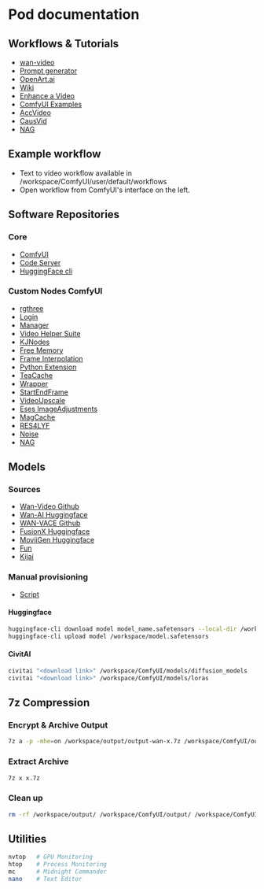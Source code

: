 # Pod documentation

## Workflows & Tutorials  

- [wan-video](https://wan.video/)
- [Prompt generator](https://wan21.net/prompt-generator)
- [OpenArt.ai](https://openart.ai/workflows/home?keyword=Wan)  
- [Wiki](https://comfyui-wiki.com/en/tutorial/advanced/wan21-video-model)
- [Enhance a Video](https://oahzxl.github.io/Enhance_A_Video/)  
- [ComfyUI Examples](https://comfyanonymous.github.io/ComfyUI_examples/wan/)
- [AccVideo](https://github.com/aejion/AccVideo)
- [CausVid](https://github.com/tianweiy/CausVid)
- [NAG](https://chendaryen.github.io/NAG.github.io/)

## Example workflow

- Text to video workflow available in /workspace/ComfyUI/user/default/workflows
- Open workflow from ComfyUI's interface on the left.

## Software Repositories  

### Core  

- [ComfyUI](https://github.com/comfyanonymous/ComfyUI)  
- [Code Server](https://github.com/coder/code-server)  
- [HuggingFace cli](https://huggingface.co/docs/huggingface_hub/guides/cli)

### Custom Nodes ComfyUI 

- [rgthree](https://github.com/rgthree/rgthree-comfy)  
- [Login](https://github.com/liusida/ComfyUI-Login)  
- [Manager](https://github.com/ltdrdata/ComfyUI-Manager)  
- [Video Helper Suite](https://github.com/kosinkadink/ComfyUI-VideoHelperSuite)  
- [KJNodes](https://github.com/kijai/ComfyUI-KJNodes)  
- [Free Memory](https://github.com/ShmuelRonen/ComfyUI-FreeMemory)  
- [Frame Interpolation](https://github.com/Fannovel16/ComfyUI-Frame-Interpolation)
- [Python Extension](https://github.com/pydn/ComfyUI-to-Python-Extension)  
- [TeaCache](https://github.com/welltop-cn/ComfyUI-TeaCache)
- [Wrapper](https://github.com/kijai/ComfyUI-WanVideoWrapper)
- [StartEndFrame](https://github.com/Flow-two/ComfyUI-WanStartEndFramesNative)
- [VideoUpscale](https://github.com/ShmuelRonen/ComfyUI-VideoUpscale_WithModel)
- [Eses ImageAdjustments](https://github.com/quasiblob/ComfyUI-EsesImageAdjustments)
- [MagCache](https://github.com/Zehong-Ma/ComfyUI-MagCache)
- [RES4LYF](https://github.com/ClownsharkBatwing/RES4LYF)
- [Noise](https://github.com/BlenderNeko/ComfyUI_Noise)
- [NAG](https://github.com/ChenDarYen/ComfyUI-NAG)

## Models

### Sources  

- [Wan-Video Github](https://github.com/Wan-Video)
- [Wan-AI Huggingface](https://huggingface.co/Wan-AI)  
- [WAN-VACE Github](https://github.com/ali-vilab/VACE)
- [FusionX Huggingface](https://huggingface.co/vrgamedevgirl84/Wan14BT2VFusioniX)
- [MoviiGen Huggingface](https://huggingface.co/ZuluVision/MoviiGen1.1)
- [Fun](https://huggingface.co/collections/alibaba-pai/wan21-fun-v11-680f514c89fe7b4df9d44f17)
- [Kijai](https://huggingface.co/Kijai/WanVideo_comfy)

### Manual provisioning

- [Script](provisioning/huggingface_wan21.md)

#### **Huggingface**  

```bash
huggingface-cli download model model_name.safetensors --local-dir /workspace/ComfyUI/models/diffusion_models/
huggingface-cli upload model /workspace/model.safetensors
```

#### **CivitAI**  

```bash
civitai "<download link>" /workspace/ComfyUI/models/diffusion_models
civitai "<download link>" /workspace/ComfyUI/models/loras
```
## 7z Compression  

### **Encrypt & Archive Output**  

```bash
7z a -p -mhe=on /workspace/output/output-wan-x.7z /workspace/ComfyUI/output/
```

### **Extract Archive**  

```bash
7z x x.7z
```

### **Clean up**  

```bash
rm -rf /workspace/output/ /workspace/ComfyUI/output/ /workspace/ComfyUI/models/
```

## Utilities  

```bash
nvtop   # GPU Monitoring  
htop    # Process Monitoring  
mc      # Midnight Commander  
nano    # Text Editor  
```
